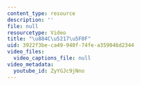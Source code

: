 ```yaml
---
content_type: resource
description: ''
file: null
resourcetype: Video
title: "\u884C\u5217\u5F0F"
uid: 3922f3be-ca49-940f-74fe-a359046d2344
video_files:
  video_captions_file: null
video_metadata:
  youtube_id: ZyYGJc9jNno
---
```

